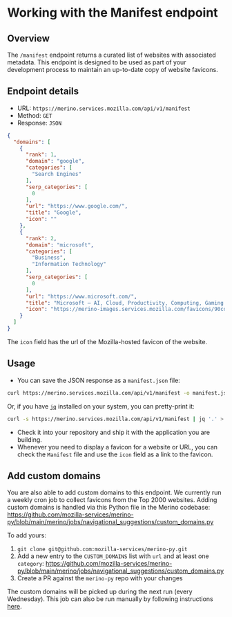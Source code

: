 # Working with the Manifest endpoint

## Overview

The `/manifest` endpoint returns a curated list of websites with associated metadata. This endpoint is designed to be used as part of your development process to maintain an up-to-date copy of website favicons.

## Endpoint details

- URL: `https://merino.services.mozilla.com/api/v1/manifest`
- Method: `GET`
- Response: `JSON`

```json
{
  "domains": [
    {
      "rank": 1,
      "domain": "google",
      "categories": [
        "Search Engines"
      ],
      "serp_categories": [
        0
      ],
      "url": "https://www.google.com/",
      "title": "Google",
      "icon": ""
    },
    {
      "rank": 2,
      "domain": "microsoft",
      "categories": [
        "Business",
        "Information Technology"
      ],
      "serp_categories": [
        0
      ],
      "url": "https://www.microsoft.com/",
      "title": "Microsoft – AI, Cloud, Productivity, Computing, Gaming & Apps",
      "icon": "https://merino-images.services.mozilla.com/favicons/90cdaf487716184e4034000935c605d1633926d348116d198f355a98b8c6cd21_17174.oct"
    }
  ]
}
```

The `icon` field has the url of the Mozilla-hosted favicon of the website.


## Usage

- You can save the JSON response as a `manifest.json` file:

```bash
curl https://merino.services.mozilla.com/api/v1/manifest -o manifest.json
```

Or, if you have [`jq`](https://jqlang.github.io/jq/) installed on your system, you can pretty-print it:

```bash
curl -s https://merino.services.mozilla.com/api/v1/manifest | jq '.' > manifest.json
```

- Check it into your repository and ship it with the application you are building.
- Whenever you need to display a favicon for a website or URL, you can check the `Manifest` file and use the `icon` field as a link to the favicon.

## Add custom domains

You are also able to add custom domains to this endpoint. We currently run a weekly cron job to collect favicons from the Top 2000 websites. Adding custom domains is handled via this Python file in the Merino codebase:
https://github.com/mozilla-services/merino-py/blob/main/merino/jobs/navigational_suggestions/custom_domains.py

To add yours:
1. `git clone git@github.com:mozilla-services/merino-py.git`
2. Add a new entry to the `CUSTOM_DOMAINS` list with `url` and at least one `category`: https://github.com/mozilla-services/merino-py/blob/main/merino/jobs/navigational_suggestions/custom_domains.py
3. Create a PR against the `merino-py` repo with your changes

The custom domains will be picked up during the next run (every Wednesday). This job can also be run manually by following instructions [here](https://github.com/mozilla-services/merino-py/blob/main/docs/operations/jobs/navigational_suggestions.md#running-the-job-in-airflow).

